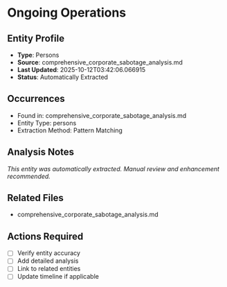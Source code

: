 # Ongoing Operations

## Entity Profile
- **Type**: Persons
- **Source**: comprehensive_corporate_sabotage_analysis.md
- **Last Updated**: 2025-10-12T03:42:06.066915
- **Status**: Automatically Extracted

## Occurrences
- Found in: comprehensive_corporate_sabotage_analysis.md
- Entity Type: persons
- Extraction Method: Pattern Matching

## Analysis Notes
*This entity was automatically extracted. Manual review and enhancement recommended.*

## Related Files
- comprehensive_corporate_sabotage_analysis.md

## Actions Required
- [ ] Verify entity accuracy
- [ ] Add detailed analysis
- [ ] Link to related entities
- [ ] Update timeline if applicable
